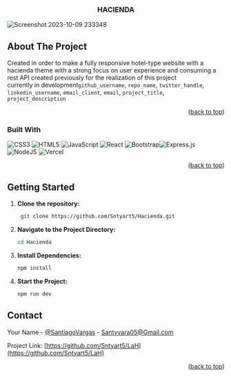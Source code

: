 <h3 align="center">HACIENDA</h3>


<!-- Photo -->
![Screenshot 2023-10-09 233348](https://github.com/Sntyart5/LaH/assets/125420424/e3769c96-173b-412d-82cb-d6f5d9b9b874)

<!-- ABOUT THE PROJECT -->
## About The Project

Created in order to make a fully responsive hotel-type website with a hacienda theme with a strong focus on user experience and consuming a rest API created previously for the realization of this project <br>
currently in development`github_username`, `repo_name`, `twitter_handle`, `linkedin_username`, `email_client`, `email`, `project_title`, `project_description`

<p align="right">(<a href="#readme-top">back to top</a>)</p>

### Built With
![CSS3](https://img.shields.io/badge/css3-%231572B6.svg?style=for-the-badge&logo=css3&logoColor=white) ![HTML5](https://img.shields.io/badge/html5-%23E34F26.svg?style=for-the-badge&logo=html5&logoColor=white) ![JavaScript](https://img.shields.io/badge/javascript-%23323330.svg?style=for-the-badge&logo=javascript&logoColor=%23F7DF1E) ![React](https://img.shields.io/badge/react-%2320232a.svg?style=for-the-badge&logo=react&logoColor=%2361DAFB) ![Bootstrap](https://img.shields.io/badge/bootstrap-%238511FA.svg?style=for-the-badge&logo=bootstrap&logoColor=white)![Express.js](https://img.shields.io/badge/express.js-%23404d59.svg?style=for-the-badge&logo=express&logoColor=%2361DAFB) ![NodeJS](https://img.shields.io/badge/node.js-6DA55F?style=for-the-badge&logo=node.js&logoColor=white) ![Vercel](https://img.shields.io/badge/vercel-%23000000.svg?style=for-the-badge&logo=vercel&logoColor=white) 

<!-- Proudly created with GPRM ( https://gprm.itsvg.in ) -->
<p align="right">(<a href="#readme-top">back to top</a>)</p>

## Getting Started

 
1. **Clone the repository:**
   ```bash
    git clone https://github.com/Sntyart5/Hacienda.git

2. **Navigate to the Project Directory:**
    ```bash
    cd Hacienda

3. **Install Dependencies:**
    ```bash
    npm install

4. **Start the Project:**
    ```bash
    npm run dev
    
## Contact

Your Name - [@SantiagoVargas]([https://www.linkedin.com/in/santiago-vargas-2a1375164/](https://www.linkedin.com/in/santiago-vargas-2a1375164/)) - Santyvara05@Gmail.com

Project Link: [https://github.com/Sntyart5/LaH](https://github.com/Sntyart5/LaH)

<p align="right">(<a href="#readme-top">back to top</a>)</p>
